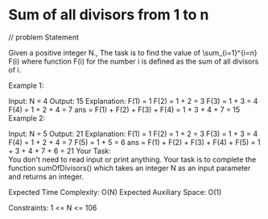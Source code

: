 # Sum of all divisors from 1 to n

// problem Statement

Given a positive integer N., The task is to find the value of    \sum_{i=1}^{i=n} F(i)  where function F(i) for the number i is defined as the sum of all divisors of i.

Example 1:

Input:
N = 4
Output:
15
Explanation:
F(1) = 1
F(2) = 1 + 2 = 3
F(3) = 1 + 3 = 4
F(4) = 1 + 2 + 4 = 7
ans = F(1) + F(2) + F(3) + F(4)
    = 1 + 3 + 4 + 7
    = 15
Example 2:

Input:
N = 5
Output:
21
Explanation:
F(1) = 1
F(2) = 1 + 2 = 3
F(3) = 1 + 3 = 4
F(4) = 1 + 2 + 4 = 7
F(5) = 1 + 5 = 6
ans = F(1) + F(2) + F(3) + F(4) + F(5)
    = 1 + 3 + 4 + 7 + 6
    = 21
Your Task:  
You don't need to read input or print anything. Your task is to complete the function sumOfDivisors() which takes an integer N as an input parameter and returns an integer.

Expected Time Complexity: O(N)
Expected Auxiliary Space: O(1)

Constraints:
1 <= N <= 106